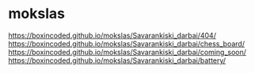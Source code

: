 # mokslas

https://boxincoded.github.io/mokslas/Savarankiski_darbai/404/
https://boxincoded.github.io/mokslas/Savarankiski_darbai/chess_board/
https://boxincoded.github.io/mokslas/Savarankiski_darbai/coming_soon/
https://boxincoded.github.io/mokslas/Savarankiski_darbai/battery/
